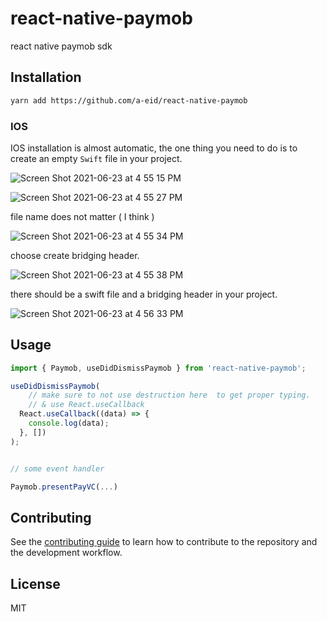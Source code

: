 # react-native-paymob

react native paymob sdk

## Installation

```sh
yarn add https://github.com/a-eid/react-native-paymob
```

###  IOS
IOS installation is almost automatic, the one thing you need to do is to create an empty `Swift` file in your project.

![Screen Shot 2021-06-23 at 4 55 15 PM](https://user-images.githubusercontent.com/19273413/123120137-5e4e8180-d444-11eb-9c80-6446dba180e4.png)

![Screen Shot 2021-06-23 at 4 55 27 PM](https://user-images.githubusercontent.com/19273413/123120152-61497200-d444-11eb-8145-55677320ebec.png)

file name does not matter ( I think )

![Screen Shot 2021-06-23 at 4 55 34 PM](https://user-images.githubusercontent.com/19273413/123120160-63133580-d444-11eb-8f9f-bd29308cde59.png)

choose create bridging header.

![Screen Shot 2021-06-23 at 4 55 38 PM](https://user-images.githubusercontent.com/19273413/123120214-6ad2da00-d444-11eb-9ca8-83a275e6db08.png)

there should be a swift file and a bridging header in your project.

![Screen Shot 2021-06-23 at 4 56 33 PM](https://user-images.githubusercontent.com/19273413/123120217-6c9c9d80-d444-11eb-8204-87b6921ebb31.png)



## Usage

```js
import { Paymob, useDidDismissPaymob } from 'react-native-paymob';

useDidDismissPaymob(
	// make sure to not use destruction here  to get proper typing.
	// & use React.useCallback
  React.useCallback((data) => {
    console.log(data);
  }, [])
);


// some event handler

Paymob.presentPayVC(...)
```

## Contributing

See the [contributing guide](CONTRIBUTING.md) to learn how to contribute to the repository and the development workflow.

## License

MIT
